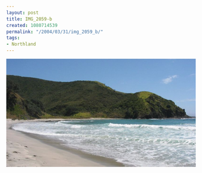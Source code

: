 ```yaml
---
layout: post
title: IMG_2059-b
created: 1080714539
permalink: "/2004/03/31/img_2059_b/"
tags:
- Northland
---
```


<img src="/image/images/img_2059-b-496.jpg"/>

